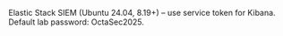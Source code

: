Elastic Stack SIEM (Ubuntu 24.04, 8.19+) – use service token for Kibana. Default lab password: OctaSec2025.
